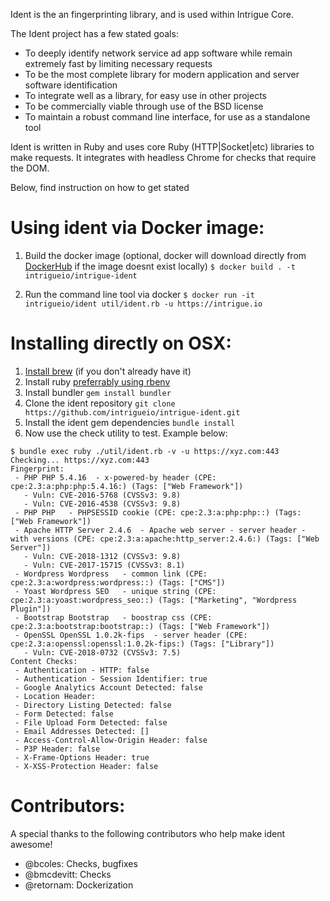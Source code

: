 Ident is the an fingerprinting library, and is used within Intrigue Core. 

The Ident project has a few stated goals: 

 - To deeply identify network service ad app software while remain extremely fast by limiting necessary requests
 - To be the most complete library for modern application and server software identification 
 - To integrate well as a library, for easy use in other projects
 - To be commercially viable through use of the BSD license
 - To maintain a robust command line interface, for use as a standalone tool 

 Ident is written in Ruby and uses core Ruby (HTTP|Socket|etc) libraries to make requests. It integrates with headless Chrome for checks that require the DOM. 

 Below, find instruction on how to get stated


Using ident via Docker image:
=============================
1) Build the docker image  (optional, docker will download directly from [DockerHub](https://cloud.docker.com/u/intrigueio/repository/docker/intrigueio/intrigue-ident) if the image doesnt exist locally)
  `$ docker build . -t intrigueio/intrigue-ident`

2) Run the command line tool via docker 
`$ docker run -it intrigueio/ident util/ident.rb -u https://intrigue.io`


Installing directly on OSX:
===========================
1) [Install brew](https://brew.sh/) (if you don't already have it)
2) Install ruby [preferrably using rbenv](https://github.com/rbenv/rbenv#installation)
3) Install bundler `gem install bundler`
4) Clone the ident repository `git clone https://github.com/intrigueio/intrigue-ident.git`
5) Install the ident gem dependencies `bundle install`
6) Now use the check utility to test. Example below:
```
$ bundle exec ruby ./util/ident.rb -v -u https://xyz.com:443
Checking... https://xyz.com:443
Fingerprint:
 - PHP PHP 5.4.16  - x-powered-by header (CPE: cpe:2.3:a:php:php:5.4.16:) (Tags: ["Web Framework"])
   - Vuln: CVE-2016-5768 (CVSSv3: 9.8)
   - Vuln: CVE-2016-4538 (CVSSv3: 9.8)
 - PHP PHP   - PHPSESSID cookie (CPE: cpe:2.3:a:php:php::) (Tags: ["Web Framework"])
 - Apache HTTP Server 2.4.6  - Apache web server - server header - with versions (CPE: cpe:2.3:a:apache:http_server:2.4.6:) (Tags: ["Web Server"])
   - Vuln: CVE-2018-1312 (CVSSv3: 9.8)
   - Vuln: CVE-2017-15715 (CVSSv3: 8.1)
 - Wordpress Wordpress   - common link (CPE: cpe:2.3:a:wordpress:wordpress::) (Tags: ["CMS"])
 - Yoast Wordpress SEO   - unique string (CPE: cpe:2.3:a:yoast:wordpress_seo::) (Tags: ["Marketing", "Wordpress Plugin"])
 - Bootstrap Bootstrap   - boostrap css (CPE: cpe:2.3:a:bootstrap:bootstrap::) (Tags: ["Web Framework"])
 - OpenSSL OpenSSL 1.0.2k-fips  - server header (CPE: cpe:2.3:a:openssl:openssl:1.0.2k-fips:) (Tags: ["Library"])
   - Vuln: CVE-2018-0732 (CVSSv3: 7.5)
Content Checks:
 - Authentication - HTTP: false
 - Authentication - Session Identifier: true
 - Google Analytics Account Detected: false
 - Location Header: 
 - Directory Listing Detected: false
 - Form Detected: false
 - File Upload Form Detected: false
 - Email Addresses Detected: []
 - Access-Control-Allow-Origin Header: false
 - P3P Header: false
 - X-Frame-Options Header: true
 - X-XSS-Protection Header: false
```

Contributors:
=============

A special thanks to the following contributors who help make ident awesome!
 - @bcoles: Checks, bugfixes
 - @bmcdevitt: Checks
 - @retornam: Dockerization